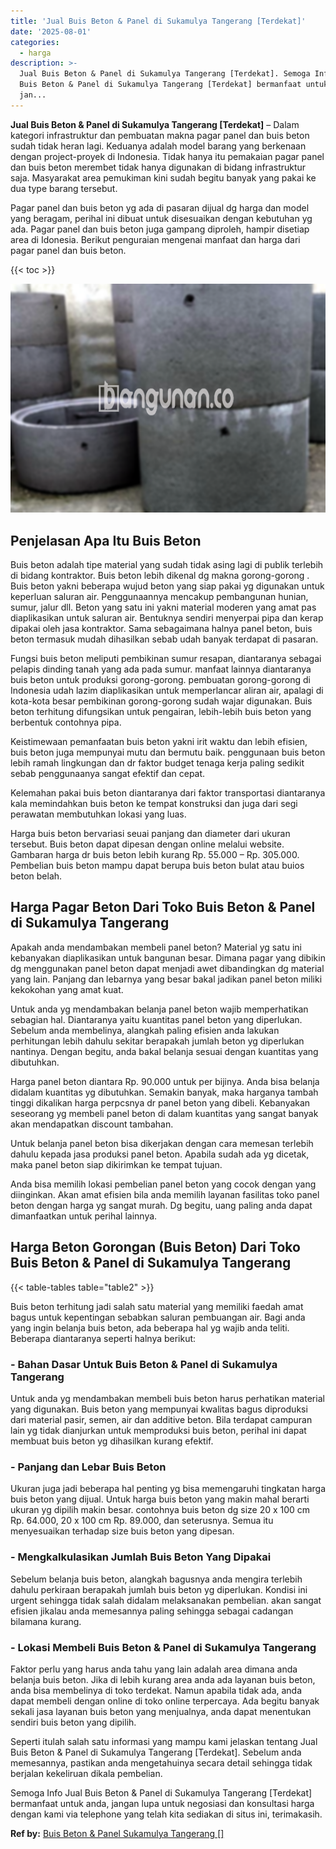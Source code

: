```yaml
---
title: 'Jual Buis Beton & Panel di Sukamulya Tangerang [Terdekat]'
date: '2025-08-01'
categories:
  - harga
description: >-
  Jual Buis Beton & Panel di Sukamulya Tangerang [Terdekat]. Semoga Info Jual
  Buis Beton & Panel di Sukamulya Tangerang [Terdekat] bermanfaat untuk anda,
  jan...
---
```


**Jual Buis Beton & Panel di Sukamulya Tangerang \[Terdekat\]** – Dalam kategori infrastruktur dan pembuatan makna pagar panel dan buis beton sudah tidak heran lagi. Keduanya adalah model barang yang berkenaan dengan project-proyek di Indonesia. Tidak hanya itu pemakaian pagar panel dan buis beton merembet tidak hanya digunakan di bidang infrastruktur saja. Masyarakat area pemukiman kini sudah begitu banyak yang pakai ke dua type barang tersebut.

Pagar panel dan buis beton yg ada di pasaran dijual dg harga dan model yang beragam, perihal ini dibuat untuk disesuaikan dengan kebutuhan yg ada. Pagar panel dan buis beton juga gampang diproleh, hampir disetiap area di Idonesia. Berikut penguraian mengenai manfaat dan harga dari pagar panel dan buis beton.

{{< toc >}}

![Jual Buis Beton & Panel di Sukamulya Tangerang [Terdekat]](/images/jual-panel-buis-beton-murah-42.png)

## Penjelasan Apa Itu Buis Beton

Buis beton adalah tipe material yang sudah tidak asing lagi di publik terlebih di bidang kontraktor. Buis beton lebih dikenal dg makna gorong-gorong . Buis beton yakni beberapa wujud beton yang siap pakai yg digunakan untuk keperluan saluran air. Penggunaannya mencakup pembangunan hunian, sumur, jalur dll. Beton yang satu ini yakni material moderen yang amat pas diaplikasikan untuk saluran air. Bentuknya sendiri menyerpai pipa dan kerap dipakai oleh jasa kontraktor. Sama sebagaimana halnya panel beton, buis beton termasuk mudah dihasilkan sebab udah banyak terdapat di pasaran.

Fungsi buis beton meliputi pembikinan sumur resapan, diantaranya sebagai pelapis dinding tanah yang ada pada sumur. manfaat lainnya diantaranya buis beton untuk produksi gorong-gorong. pembuatan gorong-gorong di Indonesia udah lazim diaplikasikan untuk memperlancar aliran air, apalagi di kota-kota besar pembikinan gorong-gorong sudah wajar digunakan. Buis beton terhitung difungsikan untuk pengairan, lebih-lebih buis beton yang berbentuk contohnya pipa.

Keistimewaan pemanfaatan buis beton yakni irit waktu dan lebih efisien, buis beton juga mempunyai mutu dan bermutu baik. penggunaan buis beton lebih ramah lingkungan dan dr faktor budget tenaga kerja paling sedikit sebab penggunaanya sangat efektif dan cepat.

Kelemahan pakai buis beton diantaranya dari faktor transportasi diantaranya kala memindahkan buis beton ke tempat konstruksi dan juga dari segi perawatan membutuhkan lokasi yang luas.

Harga buis beton bervariasi seuai panjang dan diameter dari ukuran tersebut. Buis beton dapat dipesan dengan online melalui website. Gambaran harga dr buis beton lebih kurang Rp. 55.000 – Rp. 305.000. Pembelian buis beton mampu dapat berupa buis beton bulat atau buios beton belah.

## Harga Pagar Beton Dari Toko Buis Beton & Panel di Sukamulya Tangerang

Apakah anda mendambakan membeli panel beton? Material yg satu ini kebanyakan diaplikasikan untuk bangunan besar. Dimana pagar yang dibikin dg menggunakan panel beton dapat menjadi awet dibandingkan dg material yang lain. Panjang dan lebarnya yang besar bakal jadikan panel beton miliki kekokohan yang amat kuat.

Untuk anda yg mendambakan belanja panel beton wajib memperhatikan sebagian hal. Diantaranya yaitu kuantitas panel beton yang diperlukan. Sebelum anda membelinya, alangkah paling efisien anda lakukan perhitungan lebih dahulu sekitar berapakah jumlah beton yg diperlukan nantinya. Dengan begitu, anda bakal belanja sesuai dengan kuantitas yang dibutuhkan.

Harga panel beton diantara Rp. 90.000 untuk per bijinya. Anda bisa belanja didalam kuantitas yg dibutuhkan. Semakin banyak, maka harganya tambah tinggi dikalikan harga perpcsnya dr panel beton yang dibeli. Kebanyakan seseorang yg membeli panel beton di dalam kuantitas yang sangat banyak akan mendapatkan discount tambahan.

Untuk belanja panel beton bisa dikerjakan dengan cara memesan terlebih dahulu kepada jasa produksi panel beton. Apabila sudah ada yg dicetak, maka panel beton siap dikirimkan ke tempat tujuan.

Anda bisa memilih lokasi pembelian panel beton yang cocok dengan yang diinginkan. Akan amat efisien bila anda memilih layanan fasilitas toko panel beton dengan harga yg sangat murah. Dg begitu, uang paling anda dapat dimanfaatkan untuk perihal lainnya.

## Harga Beton Gorongan (Buis Beton) Dari Toko Buis Beton & Panel di Sukamulya Tangerang

{{< table-tables table="table2" >}}

Buis beton terhitung jadi salah satu material yang memiliki faedah amat bagus untuk kepentingan sebabkan saluran pembuangan air. Bagi anda yang ingin belanja buis beton, ada beberapa hal yg wajib anda teliti. Beberapa diantaranya seperti halnya berikut:

### \- Bahan Dasar Untuk Buis Beton & Panel di Sukamulya Tangerang

Untuk anda yg mendambakan membeli buis beton harus perhatikan material yang digunakan. Buis beton yang mempunyai kwalitas bagus diproduksi dari material pasir, semen, air dan additive beton. Bila terdapat campuran lain yg tidak dianjurkan untuk memproduksi buis beton, perihal ini dapat membuat buis beton yg dihasilkan kurang efektif.

### \- Panjang dan Lebar Buis Beton

Ukuran juga jadi beberapa hal penting yg bisa memengaruhi tingkatan harga buis beton yang dijual. Untuk harga buis beton yang makin mahal berarti ukuran yg dipilih makin besar. contohnya buis beton dg size 20 x 100 cm Rp. 64.000, 20 x 100 cm Rp. 89.000, dan seterusnya. Semua itu menyesuaikan terhadap size buis beton yang dipesan.

### \- Mengkalkulasikan Jumlah Buis Beton Yang Dipakai

Sebelum belanja buis beton, alangkah bagusnya anda mengira terlebih dahulu perkiraan berapakah jumlah buis beton yg diperlukan. Kondisi ini urgent sehingga tidak salah didalam melaksanakan pembelian. akan sangat efisien jikalau anda memesannya paling sehingga sebagai cadangan bilamana kurang.

### \- Lokasi Membeli Buis Beton & Panel di Sukamulya Tangerang

Faktor perlu yang harus anda tahu yang lain adalah area dimana anda belanja buis beton. Jika di lebih kurang area anda ada layanan buis beton, anda bisa membelinya di toko terdekat. Namun apabila tidak ada, anda dapat membeli dengan online di toko online terpercaya. Ada begitu banyak sekali jasa layanan buis beton yang menjualnya, anda dapat menentukan sendiri buis beton yang dipilih.

Seperti itulah salah satu informasi yang mampu kami jelaskan tentang Jual Buis Beton & Panel di Sukamulya Tangerang \[Terdekat\]. Sebelum anda memesannya, pastikan anda mengetahuinya secara detail sehingga tidak berjalan kekeliruan dikala pembelian.

Semoga Info Jual Buis Beton & Panel di Sukamulya Tangerang \[Terdekat\] bermanfaat untuk anda, jangan lupa untuk negosiasi dan konsultasi harga dengan kami via telephone yang telah kita sediakan di situs ini, terimakasih.

**Ref by:** [Buis Beton & Panel Sukamulya Tangerang []](https://id.wikipedia.org/wiki/Buis)
